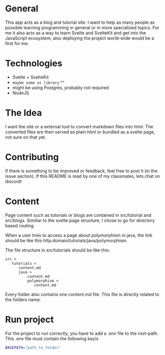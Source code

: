 # General

This app acts as a blog and tutorial site.
I want to help as many people as possible learning programming in general or in more specialized topics.
For me it also acts as a way to learn Svelte and SvelteKit and get into the JavaScript ecosystem, also deploying the project
world-wide would be a first for me.

# Technologies

- Svelte + SvelteKit
- `maybe some ui library` ^^
- might be using Postgres, probably not required
- NodeJS

# The Idea

I want the site or a external tool to convert markdown files into html. The converted files are then served as plain html or bundled
as a svelte page, not sure on that yet.

# Contributing

If there is something to be improved or feedback, feel free to post it (in the issue section).
If this README is read by one of my classmates, lets chat on discord!

# Content

Page content such as tutorials or blogs are contained in src/tutorial and src/blogs. Similiar to the
svelte page structure, I chose to go for directory based routing.

When a user tries to access a page about polymorphism in java, the link should be like this http:domain/tutorials/java/polymorphism.

The file structure in src/tutorials should be like this:

```
src >
   tutorials >
      content.md
      java >
          content.md
          polymorphism >
             content.md
```

Every folder also contains one content.md file. This file is directly related to the folders name.

# Run project

For the project to run correctly, you have to add a .env file to the root-path.
This .env file must contain the following key/s
```bash
BASEPATH="path_to_folder"
```
